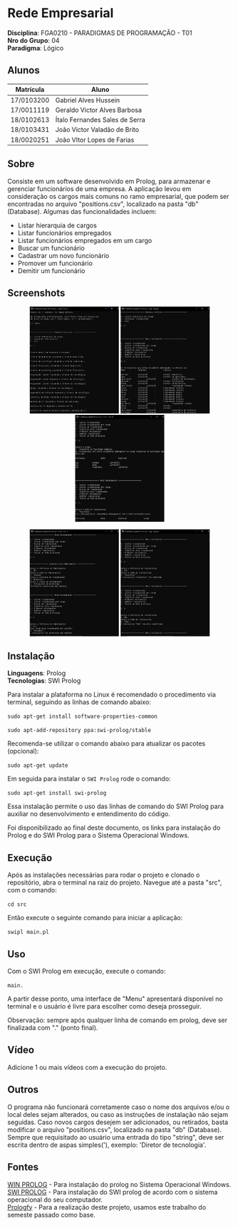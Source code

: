 # Rede Empresarial

**Disciplina**: FGA0210 - PARADIGMAS DE PROGRAMAÇÃO - T01 <br>
**Nro do Grupo**: 04<br>
**Paradigma**: Lógico<br>

## Alunos

| Matrícula  | Aluno                          |
| ---------- | ------------------------------ |
| 17/0103200 | Gabriel Alves Hussein          |
| 17/0011119 | Geraldo Victor Alves Barbosa   |
| 18/0102613 | Ítalo Fernandes Sales de Serra |
| 18/0103431 | João Victor Valadão de Brito   |
| 18/0020251 | João VItor Lopes de Farias     |

## Sobre

Consiste em um software desenvolvido em Prolog, para armazenar e gerenciar funcionários de uma empresa. A aplicação levou em consideração os cargos mais comuns no ramo empresarial, que podem ser encontradas no arquivo "positions.csv", localizado na pasta "db" (Database). Algumas das funcionalidades incluem:

- Listar hierarquia de cargos
- Listar funcionários empregados
- Listar funcionários empregados em um cargo
- Buscar um funcionário
- Cadastrar um novo funcionário
- Promover um funcionário
- Demitir um funcionário

## Screenshots

<p align="center">
<img alt="" title="" src="images/screen1" width="200px" Height="240px">
<img alt="" title="" src="images/screen2" width="200px" Height="240px">
<img alt="" title="" src="images/screen3" width="200px" Height="240px">
</p>

<p align="center">
<img alt="" title="" src="images/screen4" width="200px" Height="240px">
<img alt="" title="" src="images/screen5" width="200px" Height="240px">
</p>

## Instalação

**Linguagens**: Prolog<br>
**Tecnologias**: SWI Prolog<br>


Para instalar a plataforma no Linux é recomendado o procedimento via terminal, seguindo as linhas de comando abaixo:

```sudo apt-get install software-properties-common```

```sudo apt-add-repository ppa:swi-prolog/stable```

Recomenda-se utilizar o comando abaixo para atualizar os pacotes (opcional):

```sudo apt-get update```

Em seguida para instalar o ```SWI Prolog``` rode o comando:

```sudo apt-get install swi-prolog```

Essa instalação permite o uso das linhas de comando do SWI Prolog para auxiliar no desenvolvimento e entendimento do código. 

Foi disponibilizado ao final deste documento, os links para instalação do Prolog e do SWI Prolog para o Sistema Operacional Windows.

## Execução

Após as instalações necessárias para rodar o projeto e clonado o repositório, abra o terminal na raiz do projeto. Navegue até a pasta "src", com o comando:

```cd src```

Então execute o seguinte comando para iniciar a aplicação:

```swipl main.pl```

## Uso

Com o SWI Prolog em execução, execute o comando:

```main.```

A partir desse ponto, uma interface de "Menu" apresentará disponível no terminal e o usuário é livre para escolher como deseja prosseguir.

Observação: sempre após qualquer linha de comando em prolog, deve ser finalizada com "." (ponto final).

## Vídeo

Adicione 1 ou mais vídeos com a execução do projeto.

## Outros

O programa não funcionará corretamente caso o nome dos arquivos e/ou o local deles sejam alterados, ou caso as instruções de instalação não sejam seguidas. Caso novos cargos desejem ser adicionados, ou retirados, basta modificar o arquivo "positions.csv", localizado na pasta "db" (Database). Sempre que requisitado ao usuário uma entrada do tipo "string", deve ser escrita dentro de aspas simples('), exemplo: 'Diretor de tecnologia'.

## Fontes

[WIN PROLOG](https://winprolog.software.informer.com/5.0/) - Para instalação do prolog no Sistema Operacional Windows. </br>
[SWI PROLOG](https://www.swi-prolog.org/download/devel) - Para instalação do SWI prolog de acordo com o sistema operacional do seu computador. </br>
[Prologfy](https://github.com/UnBParadigmas2020-2/2020.2_G1_Logico_Prologfy) - Para a realização deste projeto, usamos este trabalho do semeste passado como base. </br>